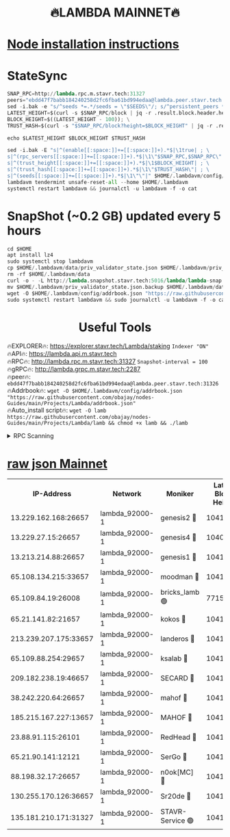 <h1 align="center"> 🔥LAMBDA MAINNET🔥</h1>


[Node installation instructions](https://github.com/obajay/nodes-Guides/tree/main/Projects/Lambda)
=


# StateSync
```python
SNAP_RPC=http://lambda.rpc.m.stavr.tech:31327
peers="ebdd47f7babb184240258d2fc6fba61bd994edaa@lambda.peer.stavr.tech:31326" 
sed -i.bak -e "s/^seeds *=.*/seeds = \"$SEEDS\"/; s/^persistent_peers *=.*/persistent_peers = \"$PEERS\"/" $HOME/.lambdavm/config/config.toml
LATEST_HEIGHT=$(curl -s $SNAP_RPC/block | jq -r .result.block.header.height); \
BLOCK_HEIGHT=$((LATEST_HEIGHT - 100)); \
TRUST_HASH=$(curl -s "$SNAP_RPC/block?height=$BLOCK_HEIGHT" | jq -r .result.block_id.hash)

echo $LATEST_HEIGHT $BLOCK_HEIGHT $TRUST_HASH

sed -i.bak -E "s|^(enable[[:space:]]+=[[:space:]]+).*$|\1true| ; \
s|^(rpc_servers[[:space:]]+=[[:space:]]+).*$|\1\"$SNAP_RPC,$SNAP_RPC\"| ; \
s|^(trust_height[[:space:]]+=[[:space:]]+).*$|\1$BLOCK_HEIGHT| ; \
s|^(trust_hash[[:space:]]+=[[:space:]]+).*$|\1\"$TRUST_HASH\"| ; \
s|^(seeds[[:space:]]+=[[:space:]]+).*$|\1\"\"|" $HOME/.lambdavm/config/config.toml
lambdavm tendermint unsafe-reset-all --home $HOME/.lambdavm
systemctl restart lambdavm && journalctl -u lambdavm -f -o cat

```
# SnapShot (~0.2 GB) updated every 5 hours
```python
cd $HOME
apt install lz4
sudo systemctl stop lambdavm
cp $HOME/.lambdavm/data/priv_validator_state.json $HOME/.lambdavm/priv_validator_state.json.backup
rm -rf $HOME/.lambdavm/data
curl -o - -L http://lambda.snapshot.stavr.tech:5016/lambda/lambda-snap.tar.lz4 | lz4 -c -d - | tar -x -C $HOME/.lambdavm --strip-components 2
mv $HOME/.lambdavm/priv_validator_state.json.backup $HOME/.lambdavm/data/priv_validator_state.json
wget -O $HOME/.lambdavm/config/addrbook.json "https://raw.githubusercontent.com/obajay/nodes-Guides/main/Projects/Lambda/addrbook.json"
sudo systemctl restart lambdavm && sudo journalctl -u lambdavm -f -o cat
```
 <h1 align="center"> Useful Tools</h1>

🔥EXPLORER🔥:      https://explorer.stavr.tech/Lambda/staking	        `Indexer "ON"` \
🔥API🔥: 			 		 https://lambda.api.m.stavr.tech \
🔥RPC🔥:           http://lambda.rpc.m.stavr.tech:31327	              `Snapshot-interval = 100` \
🔥gRPC🔥:          http://lambda.grpc.m.stavr.tech:2287 \
🔥peer🔥:					 `ebdd47f7babb184240258d2fc6fba61bd994edaa@lambda.peer.stavr.tech:31326` \
🔥Addrbook🔥:    ```wget -O $HOME/.lambdavm/config/addrbook.json "https://raw.githubusercontent.com/obajay/nodes-Guides/main/Projects/Lambda/addrbook.json"``` \
🔥Auto_install script🔥: ```wget -O lamb https://raw.githubusercontent.com/obajay/nodes-Guides/main/Projects/Lambda/lamb && chmod +x lamb && ./lamb```


<details>
<summary>RPC Scanning</summary>

<h2 align="center"> We scan nodes in real time every 4 hours. And we provide the final result of RPC endpoints.
We cannot influence the operation of these nodes in any way. </h2>


```python
If Voting Power is higher than 0 --> then the Node is a validator of the network and may be subject to attack and be a potential threat to the chain.
```
```python
We marked such validators with a red symbol
```

</details>

[raw json Mainnet](https://rpc-check.lambm.stavr.tech/lambm/rpc-lambm-result.json)
=


<table><tr><th>IP-Address</th><th>Network</th><th>Moniker</th><th>Latest Block Height</th><th>Earliest Block Height</th><th>Catching Up</th><th>Tx Index</th><th>Voting Power</th><th>Scan Time</th></tr><tr><td>13.229.162.168:26657</td><td>lambda_92000-1</td><td>genesis2 🔴</td><td>10416349</td><td>1</td><td>False</td><td>on</td><td>16609121</td><td>2023-12-08T05:21:13.155455799UTC</td></tr><tr><td>13.229.27.15:26657</td><td>lambda_92000-1</td><td>genesis4 🔴</td><td>10408170</td><td>1</td><td>False</td><td>on</td><td>9887611</td><td>2023-12-08T05:21:16.135116103UTC</td></tr><tr><td>13.213.214.88:26657</td><td>lambda_92000-1</td><td>genesis1 🔴</td><td>10416351</td><td>1</td><td>False</td><td>on</td><td>107835</td><td>2023-12-08T05:21:17.429621871UTC</td></tr><tr><td>65.108.134.215:33657</td><td>lambda_92000-1</td><td>moodman 🔴</td><td>10416353</td><td>632001</td><td>False</td><td>off</td><td>1070005</td><td>2023-12-08T05:21:22.648205816UTC</td></tr><tr><td>65.109.84.19:26008</td><td>lambda_92000-1</td><td>bricks_lamb 🟢</td><td>7715743</td><td>7581001</td><td>False</td><td>on</td><td>0</td><td>2023-12-08T05:21:29.243030793UTC</td></tr><tr><td>65.21.141.82:21657</td><td>lambda_92000-1</td><td>kokos 🔴</td><td>10416351</td><td>7716001</td><td>False</td><td>off</td><td>546765</td><td>2023-12-08T05:21:19.848021405UTC</td></tr><tr><td>213.239.207.175:33657</td><td>lambda_92000-1</td><td>landeros 🔴</td><td>10416348</td><td>8136001</td><td>False</td><td>off</td><td>935844</td><td>2023-12-08T05:21:07.140592960UTC</td></tr><tr><td>65.109.88.254:29657</td><td>lambda_92000-1</td><td>ksalab 🔴</td><td>10416353</td><td>8715001</td><td>False</td><td>on</td><td>501774</td><td>2023-12-08T05:21:23.345259854UTC</td></tr><tr><td>209.182.238.19:46657</td><td>lambda_92000-1</td><td>SECARD 🔴</td><td>10416349</td><td>9443001</td><td>False</td><td>on</td><td>2092101</td><td>2023-12-08T05:21:12.177963748UTC</td></tr><tr><td>38.242.220.64:26657</td><td>lambda_92000-1</td><td>mahof 🔴</td><td>10416347</td><td>10131001</td><td>False</td><td>off</td><td>770350</td><td>2023-12-08T05:21:02.354329267UTC</td></tr><tr><td>185.215.167.227:13657</td><td>lambda_92000-1</td><td>MAHOF 🔴</td><td>10416350</td><td>10134001</td><td>False</td><td>on</td><td>2051510</td><td>2023-12-08T05:21:16.486181373UTC</td></tr><tr><td>23.88.91.115:26101</td><td>lambda_92000-1</td><td>RedHead 🔴</td><td>10416348</td><td>10316348</td><td>False</td><td>off</td><td>553202</td><td>2023-12-08T05:21:07.394560104UTC</td></tr><tr><td>65.21.90.141:12121</td><td>lambda_92000-1</td><td>SerGo 🔴</td><td>10416353</td><td>10316353</td><td>False</td><td>off</td><td>10531583</td><td>2023-12-08T05:21:23.703472242UTC</td></tr><tr><td>88.198.32.17:26657</td><td>lambda_92000-1</td><td>n0ok[MC] 🔴</td><td>10416353</td><td>10316353</td><td>False</td><td>off</td><td>1578630</td><td>2023-12-08T05:21:26.710614367UTC</td></tr><tr><td>130.255.170.126:36657</td><td>lambda_92000-1</td><td>Sr20de 🔴</td><td>10416348</td><td>10353001</td><td>False</td><td>off</td><td>671384</td><td>2023-12-08T05:21:07.802464430UTC</td></tr><tr><td>135.181.210.171:31327</td><td>lambda_92000-1</td><td>STAVR-Service 🟢</td><td>10416353</td><td>10415001</td><td>False</td><td>on</td><td>0</td><td>2023-12-08T05:21:22.287283770UTC</td></tr></table>
